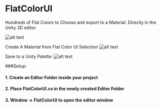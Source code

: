 # FlatColorUI

Hundreds of Flat Colors to Choose and export to a Material. Directly in the Unity 3D editor


![alt text](http://i.imgur.com/xyg65aN.png "Save Colors to Material")

Create A Material from Flat Color UI Selection
![alt text](http://i.imgur.com/w3s6BaP.gif "Save Colors to Material")

Save to a Unity Palette:
![alt text](http://i.imgur.com/5bDvf81.gif "Save Colors to Palette")

###Setup: 
#### 1. Create an Editor Folder inside your project
#### 2. Place FlatColorUI.cs in the newly created Editor Folder
#### 3. Window -> FlatColorUI to open the editor window


